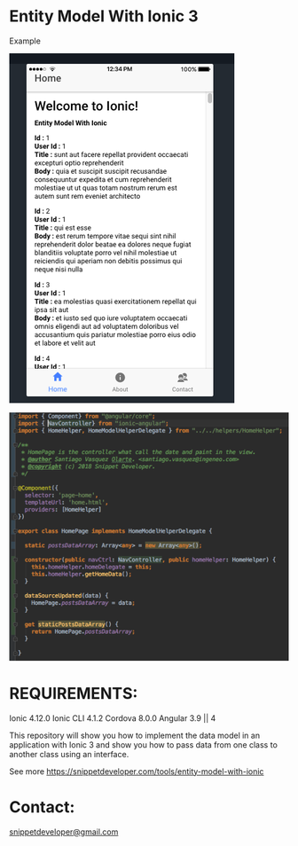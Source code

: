 # Entity Model With Ionic 3

Example

![alt text](https://github.com/santiagovasquez/entity-model-with-ionic-3/blob/master/src/assets/imgs/result.png)

![alt text](https://github.com/santiagovasquez/entity-model-with-ionic-3/blob/master/src/assets/imgs/code.png)

# REQUIREMENTS:
Ionic 4.12.0
Ionic CLI 4.1.2
Cordova 8.0.0
Angular 3.9 || 4


This repository will show you how to implement the data model in an application with Ionic 3 and show you how to pass data from one class to another class using an interface.

See more https://snippetdeveloper.com/tools/entity-model-with-ionic

# Contact: 
snippetdeveloper@gmail.com
